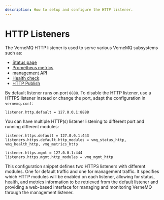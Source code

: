 ```yaml
---
description: How to setup and configure the HTTP listener.
---
```


# HTTP Listeners

The VerneMQ HTTP listener is used to serve various VerneMQ subsystems such as:

* [Status page](../monitoring/status.md)
* [Prometheus metrics](../monitoring/prometheus.md)
* [management API](../live-administration/http-administration.md)
* [Health check](../monitoring/health-check.md)
* [HTTP Publish](http_pub.md)

By default listener runs on port `8888`. To disable the HTTP listener, use a HTTPS listener instead or change the port, adapt the configuration in `vernemq.conf`:

```text
listener.http.default = 127.0.0.1:8888
```

You can have multiple HTTP(s) listener listening to different port and running different modules:
```text
listener.https.default = 127.0.0.1:443
listeners.https.default.http_modules = vmq_status_http, vmq_health_http, vmq_metrics_http

listener.https.mgmt = 127.0.0.1:444
listeners.https.mgmt.http_modules = vmq_mgmt_http
```

This configuration snippet defines two HTTPS listeners with different modules. One for default traffic and one for management traffic. It specifies which HTTP modules will be enabled on each listener, allowing for status, health, and metrics information to be retrieved from the default listener and providing a web-based interface for managing and monitoring VerneMQ through the management listener.
